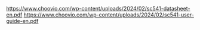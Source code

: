 https://www.choovio.com/wp-content/uploads/2024/02/sc541-datasheet-en.pdf
https://www.choovio.com/wp-content/uploads/2024/02/sc541-user-guide-en.pdf
